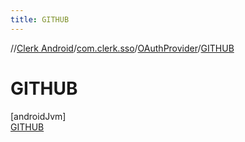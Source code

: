 ```yaml
---
title: GITHUB
---
```

//[Clerk Android](../../../../index.html)/[com.clerk.sso](../../index.html)/[OAuthProvider](../index.html)/[GITHUB](index.html)



# GITHUB



[androidJvm]\
[GITHUB](index.html)


